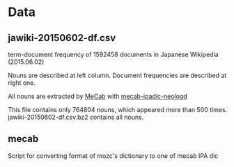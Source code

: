 # Data

##  jawiki-20150602-df.csv

term-document frequency of 1592458 documents in Japanese Wikipedia (2015.06.02)

Nouns are described at left column. Document frequencies are described at right one.

All nouns are extracted by [MeCab](http://taku910.github.io/mecab/) with [mecab-ipadic-neologd](https://github.com/neologd/mecab-ipadic-neologd)

This file contains only 764804 nouns, which appeared more than 500 times. jawiki-20150602-df.csv.bz2 contains all nouns.

## mecab

Script for converting format of mozc's dictionary to one of mecab IPA dic
